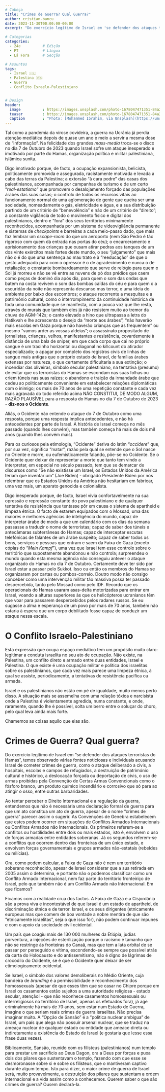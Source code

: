 ```yaml
---
# Cabeça
title: "Crimes de Guerra? Qual Guerra?"
author: cristian-bancu
date: 2023-11-30T00:00:00-00:00
excerpt: "Do exercício legítimo de Israel em 'se defender dos ataques terroristas do Hamas', temos observado várias fontes noticiosas e individuais acusando Israel de cometer crimes de guerra"

# Categorias
categories:
  - 24e          # Edição
  - PT           # Língua
  - Lá Fora      # Secção

# Assuntos
tags:
  - Israel 🇮🇱
  - Palestina 🇵🇸
  - Guerra
  - Conflito Israelo-Palestiniano


# Design
header:
  image          : https://images.unsplash.com/photo-1678047471351-84a24c661587?q=80&w=2940&auto=format&fit=crop&ixlib=rb-4.0.3&ixid=M3wxMjA3fDB8MHxwaG90by1wYWdlfHx8fGVufDB8fHx8fA%3D%3D
  teaser         : https://images.unsplash.com/photo-1678047471351-84a24c661587?q=80&w=2940&auto=format&fit=crop&ixlib=rb-4.0.3&ixid=M3wxMjA3fDB8MHxwaG90by1wYWdlfHx8fGVufDB8fHx8fA%3D%3D
  caption        : "Photo: [Mohammed Ibrahim, via Unsplash](https://unsplash.com/photos/smoke-billows-from-a-factory-in-a-city-jrcvHflmKvg)"
---
```


Tal como a pandemia da virose covideira, a guerra na Ucrânia já perdia atenção mediática depois de quase um ano e meio a servir a mesma dose de “informação”. Na felicidade dos grandes *mass-media* troca-se o disco no dia 7 de Outubro de 2023 quando Israel sofre um ataque inesperado e imotivado por parte do Hamas, organização política e militar palestiniana, islâmica sunita.

Digo imotivado porque, de facto, a ocupação expansionista, belicista, politicamente promovida e assegurada, racistamente motivada e levada a cabo das terras da Palestina; a extorsão “à cara podre” das casas dos palestinianos, acompanhada por campanhas de turismo e de um certo “*real-estatismo*” que promovem o desalojamento forçado das populações árabes das suas casas; o controlo de todos os recursos vitais ao funcionamento normal de uma aglomeração de gente que queira ser uma sociedade, nomeadamente o gás, eletricidade e água, e a sua distribuição partindo de um critério de “benevolência” e não de um critério de “direito”; a constante vigilância de todo o movimento físico e digital dos palestinianos, dentro e “fora” dos seus territórios minimamente reconhecidos, acompanhada por um sistema de videovigilância permanente e sistemas de *checkpoints* e barreiras a cada meio-passo dado, que mais faz lembrar um *escape-room* do que um aeroporto (nem São Pedro é tão rigoroso com quem dá entrada nas portas do céu); o encarceramento e aprisionamento das crianças que ousam atirar pedras aos tanques de um dos vinte exércitos mais fortes deste mundo, o seu “julgamento” que mais não o é do que uma sentença ao mau trato e à “reeducação” de que o gesto adequado para com o opressor é o de agradecimento e nunca o de retaliação; o constante bombardeamento que serve de relógio para quem o Sol já morreu e não se vê entre as nuvens de pó dos prédios que caem como peças de dominó dia após dia, para quem o som das ondas que batem na costa revivem o som das bombas caídas do céu e para quem o a escuridão da noite não representa descanso mas terror, e uma ideia do ambiente por baixo dos escombros; o ataque recorrente a mesquitas e a património cultural, como o interrompimento da continuidade histórica de toda uma comunidade que se manifesta, com a pouca voz que lhe resta, através de murais que também eles já não resistem muito ao tremor da chuva de AGM-142s; o canto elevado a hino que ultrapassa a letra do Hatikvah e lhe acrescenta o desejo da “morte aos árabes”, “não haverão mais escolas em Gaza porque não haverão crianças que as frequentem” ou mesmo “vamos arder as vossas aldeias”; o assassinato propositado de jornalistas, crianças, velhos, manifestantes e resistência, covardemente à distância de uma bala de sniper, em que cada corpo que cai no próprio sangue é um tracinho horizontal ou diagonal no killcount do atirador especializado; o apagar por completo dos registros civis de linhas de sangue mais antigas que o próprio estado de Israel, de famílias árabes extensas por natureza, o que certamente dificultaria a sua extinção; o incendiar das oliveiras, símbolo secular palestiniano, na tentativa (presumo) de evitar que os terroristas do Hamas se escondam nas suas folhas ou criem túneis nas suas raízes; o abandono e traição da irmandade árabe que cedeu ao politicamente conveniente em estabelecer relações diplomáticas com o inimigo; os mais de 70 anos de uma repetição constante e cada vez mais agravada do todo referido acima NÃO CONSTITUI, DE MODO ALGUM, RAZÃO PLAUSÍVEL para a resposta do Hamas no dia 7 de Outubro de 2023 - **diz-nos o Ocidente**.

Aliás, o Ocidente não entende o ataque do 7 de Outubro como uma resposta, porque uma resposta implica antecedentes, e não há antecedentes por parte de Israel. A história de Israel começa no mês passado (quando lhes convém), mas também começa há mais de dois mil anos (quando lhes convém mais).

Para os curiosos pela etimologia, “Ocidente” deriva do latim “*occidere*” que, por sua vez, significa “matar”, razão pela qual se entende que o Sol nasce no Oriente e morre, ou eufemisticamente falando, põe-se no Ocidente. Se o Ocidente quer deixar de representar a morte que tanto tem vindo a interpretar, em especial no século passado, tem que se demarcar de discursos como “Se não existisse um Israel, os Estados Unidos da América teriam que inventar um” (Joe Biden) - obrigado Presidente Biden por nos relembrar que os Estados Unidos da América não hesitariam em fabricar, uma vez mais, um aparato genocida e colonialista.

Digo inesperado porque, de facto, Israel vivia confortavelmente na sua opressão e repressão constante do povo palestiniano e de qualquer tentativa de resistência que tentasse pôr em causa o sistema de apartheid e limpeza étnica. O facto de estarem equipados com o Mossad, uma das maiores e melhores agências de inteligência do mundo, capaz de interpretar árabe de modo a que um calendário com os dias da semana passasse a traduzir o nome de terroristas; capaz de saber dos túneis e antecâmaras subterrâneas do Hamas; capaz de interceptar escutas telefónicas de falantes de um árabe suspeito; capaz de saber todos os bens, serviços e pessoas que entram e saem da Faixa de Gaza (exceto cópias do “*Mein Kampf*”), uma vez que Israel tem esse controlo sobre o território que supostamente abandonou e não controla; surpreendeu o mundo quando esta mesma agência não conseguiu antever o ataque organizado do Hamas no dia 7 de Outubro. Certamente deve ter sido por Israel estar a passar pelo Sukkot. Isso ou então os membros do Hamas se organizaram por cartas ou pombos-correio. Doutro modo não consigo conceber como uma intervenção militar tão massiva possa ter passado despercebida, tanto pelo Mossad como pelo IDF. Recordo que os operacionais do Hamas usaram asas-delta motorizadas para entrar em Israel, voando a alturas superiores às que os helicópteros ucranianos têm que voar para passarem despercebidos pelos radares russos. Se eu sugasse a alma e esperança de um povo por mais de 70 anos, também não estaria à espera que um corpo debilitado fosse capaz de conduzir um ataque nessa escala.

# O Conflito Israelo-Palestiniano

Esta expressão que ocupa espaço mediático tem um propósito muito claro: legitimar a conduta israelita no seu ato de ocupação. Não existe, na Palestina, um conflito direto e armado entre duas entidades, Israel e Palestina. O que existe é uma ocupação militar e política dos israelitas sobre os palestinianos, que cada vez mais parece uma limpeza étnica, à qual se assiste, periodicamente, a tentativas de resistência pacífica ou armada.

Israel e os palestinianos não estão em pé de igualdade, muito menos perto disso. A situação mais se assemelha com uma relação tóxica e narcisista onde a Palestina é violentamente agredida, numa constante, e onde, raramente, quando lhe é possível, solta um berro entre o soluçar do choro, pelo qual leva ainda mais forte.

Chamemos as coisas aquilo que elas são.

# Crimes de Guerra? Qual guerra?

Do exercício legítimo de Israel em “se defender dos ataques terroristas do Hamas”, temos observado várias fontes noticiosas e individuais acusando Israel de cometer crimes de guerra, como o ataque deliberado a civis, a hospitais, escolas e campos de refugiados, a destruição de património cultural e histórico, a deslocação forçada ou deportação de civis, o uso de armas proibidas pela Convenção de Certas Armas Convencionais como o fósforo branco, um produto químico incendiário e corrosivo que só para ao atingir o osso, entre outras barbaridades.

Ao tentar perceber o Direito Internacional e a regulação da guerra, entendemos que não é necessária uma declaração formal de guerra para que um ato constitua um ato de guerra, apesar de o nome “crimes de guerra” parecer assim o sugerir. As Convenções de Genebra estabelecem que estes podem ocorrer em situações de Conflitos Armados Internacionais ou Conflitos Armados não Internacionais. Os primeiros referem-se a conflitos ou hostilidades entre dois ou mais estados, isto é, envolvem o uso de forças armadas entre entidades soberanas. Já os segundos referem-se a conflitos que ocorrem dentro das fronteiras de um único estado, e envolvem forças governamentais e grupos armados não-estatais (rebeldes ou milícias).

Ora, como podem calcular, a Faixa de Gaza não é nem um território soberano reconhecido, apesar de Israel considerar que a sua retirada em 2005 assim o determina, e portanto não o podemos classificar como um Conflito Armado Internacional, nem faz parte do território fronteiriço de Israel, pelo que também não é um Conflito Armado não Internacional. Em que ficamos?

Ficamos com a realidade crua dos factos. A Faixa de Gaza e a Cisjordânia são a prova viva e incontestável de que Israel é um estado de apartheid, de discriminação étnica e de terror. Israel, e os seus dirigentes (etnicamente europeus mas que comem de boa vontade a nobre mentira de que são “etnicamente israelitas”, seja o que isso for), não podem continuar impunes e com o apoio da sociedade civil ocidental. 

Um país que coagiu mais de 130 000 mulheres da Etiópia, judias porventura, a injeções de esterilização porque o racismo é tamanho que não se restringe às fronteiras do Canaã, mas que tem a lata orbital de se passar por perseguido e vítima, escondendo-se sempre que possível atrás da carta do Holocausto e do antissemitismo, não é digno de lágrimas de crocodilo do Ocidente, se é que o Ocidente quer deixar de ser etimologicamente ocidental.

Se Israel, o símbolo dos valores demoliberais no Médio Oriente, cuja bandeira de *branding* é a permissibilidade e reconhecimento dos homossexuais (apesar de que esses têm que se casar no Chipre porque em Israel os casamentos estão sujeitos a uma autoridade religiosa - estado secular, atenção! - que não reconhece casamentos homossexuais ou interreligiosos no território de Israel, apenas os efetuados fora), já age criminalmente há mais de 70 anos, sem estar num Estado de Guerra, imagine o que seriam reais crimes de guerra israelitas. Não precisa imaginar muito. A “Opção de Sansão” é a “política nuclear ambígua” de Israel, um país que alega não possuir arsenal nuclear, que se traduz na ameaça nuclear de qualquer estado ou entidade que ameace direta ou indiretamente a existência do Estado de Israel (e gostaria que lesse essa frase duas vezes).

Biblicamente, Sansão, reunido com os filisteus (palestinianos) num templo para prestar um sacrifício ao Deus Dagon, ora a Deus por forças e puxa dois dos pilares que sustentavam o templo, fazendo com que esse se desmoronasse sobre si e sobre os filisteus, que o mantiveram captivo durante algum tempo. Isto para dizer, o maior crime de guerra de Israel será, muito provavelmente, a destruição dos pilares que sustentam a ordem internacional e a vida assim como a conhecemos. Querem saber o que são crimes de guerra? Ousem declará-la.